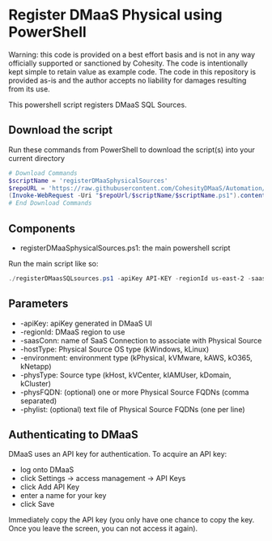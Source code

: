 # Register DMaaS Physical using PowerShell

Warning: this code is provided on a best effort basis and is not in any way officially supported or sanctioned by Cohesity. The code is intentionally kept simple to retain value as example code. The code in this repository is provided as-is and the author accepts no liability for damages resulting from its use.

This powershell script registers DMaaS SQL Sources.

## Download the script

Run these commands from PowerShell to download the script(s) into your current directory

```powershell
# Download Commands
$scriptName = 'registerDMaaSphysicalSources'
$repoURL = 'https://raw.githubusercontent.com/CohesityDMaaS/Automation/main'
(Invoke-WebRequest -Uri "$repoUrl/$scriptName/$scriptName.ps1").content | Out-File "$scriptName.ps1"; (Get-Content "$scriptName.ps1") | Set-Content "$scriptName.ps1"
# End Download Commands
```

## Components

* registerDMaaSphysicalSources.ps1: the main powershell script

Run the main script like so:

```powershell
./registerDMaasSQLsources.ps1 -apiKey API-KEY -regionId us-east-2 -saasConn "Saas_Connection-Name" -hostType kWindows -environment kPhysical -physType kHost -phylist ./physList.txt
```

## Parameters

* -apiKey: apiKey generated in DMaaS UI
* -regionId: DMaaS region to use
* -saasConn: name of SaaS Connection to associate with Physical Source
* -hostType: Physical Source OS type (kWindows, kLinux)
* -environment: environment type (kPhysical, kVMware, kAWS, kO365, kNetapp)
* -physType:  Source type (kHost, kVCenter, kIAMUser, kDomain, kCluster)
* -physFQDN: (optional) one or more Physical Source FQDNs (comma separated)
* -phylist: (optional) text file of Physical Source FQDNs (one per line)


## Authenticating to DMaaS

DMaaS uses an API key for authentication. To acquire an API key:

* log onto DMaaS
* click Settings -> access management -> API Keys
* click Add API Key
* enter a name for your key
* click Save

Immediately copy the API key (you only have one chance to copy the key. Once you leave the screen, you can not access it again).
